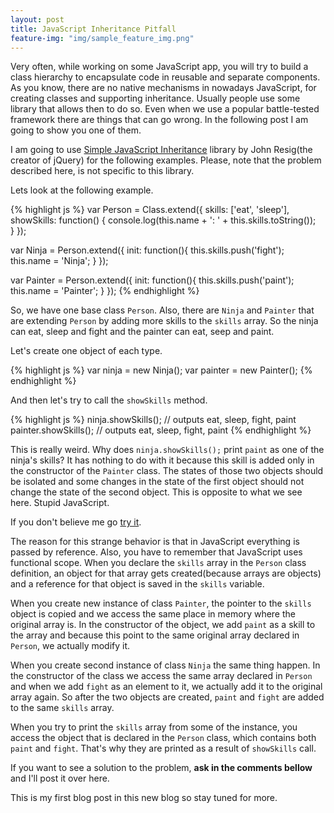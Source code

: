 ```yaml
---
layout: post
title: JavaScript Inheritance Pitfall
feature-img: "img/sample_feature_img.png"
---
```


Very often, while working on some JavaScript app, you will try to build a class hierarchy to encapsulate code in reusable and separate components. As you know, there are no native mechanisms in nowadays JavaScript, for creating classes and supporting inheritance. Usually people use some library that allows then to do so. Even when we use a popular battle-tested framework there are things that can go wrong. In the following post I am going to show you one of them.

I am going to use [Simple JavaScript Inheritance](http://ejohn.org/blog/simple-javascript-inheritance/) library by John Resig(the creator of jQuery) for the following examples. Please, note that the problem described here, is not specific to this library.

Lets look at the following example.

{% highlight js %}
var Person = Class.extend({
  skills: ['eat', 'sleep'],
  showSkills: function() {
      console.log(this.name + ': ' + this.skills.toString());   
  }
});

var Ninja = Person.extend({
  init: function(){
    this.skills.push('fight');
    this.name = 'Ninja';
  }
});

var Painter = Person.extend({
  init: function(){
    this.skills.push('paint');
    this.name = 'Painter';
  }
});
{% endhighlight %}

So, we have one base class ```Person```. Also, there are ```Ninja``` and ```Painter``` that are extending ```Person``` by adding more skills to the ```skills``` array. So the ninja can eat, sleep and fight and the painter can eat, seep and paint.

Let's create one object of each type.

{% highlight js %}
var ninja = new Ninja();
var painter = new Painter();
{% endhighlight %}

And then let's try to call the ```showSkills``` method.

{% highlight js %}
ninja.showSkills(); // outputs eat, sleep, fight, paint
painter.showSkills(); // outputs eat, sleep, fight, paint
{% endhighlight %}

This is really weird. Why does ```ninja.showSkills();``` print ```paint``` as one of the ninja's skills? It has nothing to do with it because this skill is added only in the constructor of the ```Painter``` class. The states of those two objects should be isolated and some changes in the state of the first object should not change the state of the second object. This is opposite to what we see here. Stupid JavaScript.

If you don't believe me go [try it](http://jsfiddle.net/stoitsev/BjX3m/).

The reason for this strange behavior is that in JavaScript everything is passed by reference. Also, you have to remember that JavaScript uses functional scope. When you declare the ```skills``` array in the ```Person``` class definition, an object for that array gets created(because arrays are objects) and a reference for that object is saved in the ```skills``` variable. 

When you create new instance of class ```Painter```, the pointer to the ```skills``` object is copied and we access the same place in memory where the original array is. In the constructor of the object, we add ```paint``` as a skill to the array and because this point to the same original array declared in ```Person```, we actually modify it.

When you create second instance of class ```Ninja``` the same thing happen. In the constructor of the class we access the same array declared in ```Person``` and when we add ```fight``` as an element to it, we actually add it to the original array again. So after the two objects are created, ```paint``` and ```fight``` are added to the same ```skills``` array.

When you try to print the ```skills``` array from some of the instance, you access the object that is declared in the ```Person``` class, which contains both ```paint``` and ```fight```. That's why they are printed as a result of ```showSkills``` call.

If you want to see a solution to the problem, __ask in the comments bellow__ and I'll post it over here. 

This is my first blog post in this new blog so stay tuned for more.
